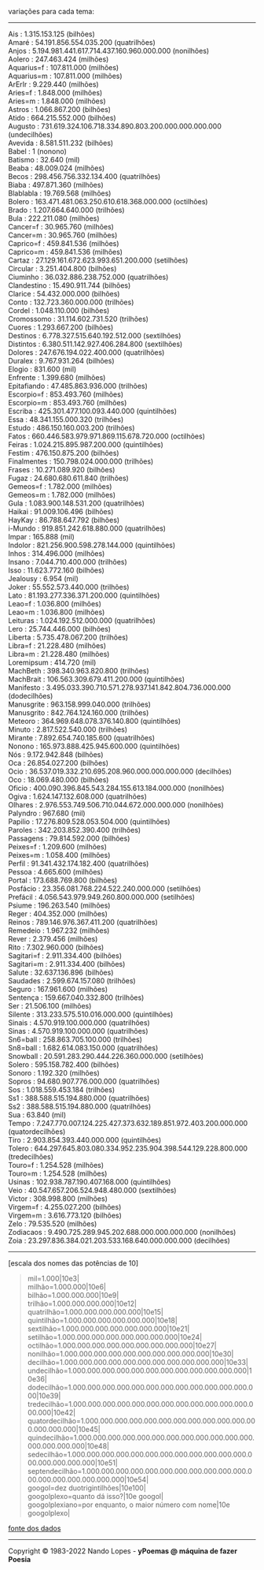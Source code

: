 variações para cada tema:  
___  
Ais : 1.315.153.125 (bilhões)  
Amaré : 54.191.856.554.035.200 (quatrilhões)  
Anjos : 5.194.981.441.617.714.437.160.960.000.000 (nonilhões)  
Aolero : 247.463.424 (milhões)  
Aquarius=f : 107.811.000 (milhões)  
Aquarius=m : 107.811.000 (milhões)  
ArErIr : 9.229.440 (milhões)  
Aries=f : 1.848.000 (milhões)  
Aries=m : 1.848.000 (milhões)  
Astros : 1.066.867.200 (bilhões)  
Atido : 664.215.552.000 (bilhões)  
Augusto : 731.619.324.106.718.334.890.803.200.000.000.000.000 (undecilhões)  
Avevida : 8.581.511.232 (bilhões)  
Babel : 1 (nonono)  
Batismo : 32.640 (mil)  
Beaba : 48.009.024 (milhões)  
Becos : 298.456.756.332.134.400 (quatrilhões)  
Biaba : 497.871.360 (milhões)  
Blablabla : 19.769.568 (milhões)  
Bolero : 163.471.481.063.250.610.618.368.000.000 (octilhões)  
Brado : 1.207.664.640.000 (trilhões)  
Bula : 222.211.080 (milhões)  
Cancer=f : 30.965.760 (milhões)  
Cancer=m : 30.965.760 (milhões)  
Caprico=f : 459.841.536 (milhões)  
Caprico=m : 459.841.536 (milhões)  
Cartaz : 27.129.161.672.623.993.651.200.000 (setilhões)  
Circular : 3.251.404.800 (bilhões)  
Ciuminho : 36.032.886.238.752.000 (quatrilhões)  
Clandestino : 15.490.911.744 (bilhões)  
Clarice : 54.432.000.000 (bilhões)  
Conto : 132.723.360.000.000 (trilhões)  
Cordel : 1.048.110.000 (bilhões)  
Cromossomo : 31.114.602.731.520 (trilhões)  
Cuores : 1.293.667.200 (bilhões)  
Destinos : 6.778.327.515.640.192.512.000 (sextilhões)  
Distintos : 6.380.511.142.927.406.284.800 (sextilhões)  
Dolores : 247.676.194.022.400.000 (quatrilhões)  
Duralex : 9.767.931.264 (bilhões)  
Elogio : 831.600 (mil)  
Enfrente : 1.399.680 (milhões)  
Epitafiando : 47.485.863.936.000 (trilhões)  
Escorpio=f : 853.493.760 (milhões)  
Escorpio=m : 853.493.760 (milhões)  
Escriba : 425.301.477.100.093.440.000 (quintilhões)  
Essa : 48.341.155.000.320 (trilhões)  
Estudo : 486.150.160.003.200 (trilhões)  
Fatos : 660.446.583.979.971.869.115.678.720.000 (octilhões)  
Feiras : 1.024.215.895.987.200.000 (quintilhões)  
Festim : 476.150.875.200 (bilhões)  
Finalmentes : 150.798.024.000.000 (trilhões)  
Frases : 10.271.089.920 (bilhões)  
Fugaz : 24.680.680.611.840 (trilhões)  
Gemeos=f : 1.782.000 (milhões)  
Gemeos=m : 1.782.000 (milhões)  
Gula : 1.083.900.148.531.200 (quatrilhões)  
Haikai : 91.009.106.496 (bilhões)  
HayKay : 86.788.647.792 (bilhões)  
i-Mundo : 919.851.242.618.880.000 (quatrilhões)  
Impar : 165.888 (mil)  
Indolor : 821.256.900.598.278.144.000 (quintilhões)  
Inhos : 314.496.000 (milhões)  
Insano : 7.044.710.400.000 (trilhões)  
Isso : 11.623.772.160 (bilhões)  
Jealousy : 6.954 (mil)  
Joker : 55.552.573.440.000 (trilhões)  
Lato : 81.193.277.336.371.200.000 (quintilhões)  
Leao=f : 1.036.800 (milhões)  
Leao=m : 1.036.800 (milhões)  
Leituras : 1.024.192.512.000.000 (quatrilhões)  
Lero : 25.744.446.000 (bilhões)  
Liberta : 5.735.478.067.200 (trilhões)  
Libra=f : 21.228.480 (milhões)  
Libra=m : 21.228.480 (milhões)  
Loremipsum : 414.720 (mil)  
MachBeth : 398.340.963.820.800 (trilhões)  
MachBrait : 106.563.309.679.411.200.000 (quintilhões)  
Manifesto : 3.495.033.390.710.571.278.937.141.842.804.736.000.000 (dodecilhões)  
Manusgrite : 963.158.999.040.000 (trilhões)  
Manusgrito : 842.764.124.160.000 (trilhões)  
Meteoro : 364.969.648.078.376.140.800 (quintilhões)  
Minuto : 2.817.522.540.000 (trilhões)  
Mirante : 7.892.654.740.185.600 (quatrilhões)  
Nonono : 165.973.888.425.945.600.000 (quintilhões)  
Nós : 9.172.942.848 (bilhões)  
Oca : 26.854.027.200 (bilhões)  
Ocio : 36.537.019.332.210.695.208.960.000.000.000.000 (decilhões)  
Oco : 18.069.480.000 (bilhões)  
Oficio : 400.090.396.845.543.284.155.613.184.000.000 (nonilhões)  
Ogiva : 1.624.147.132.608.000 (quatrilhões)  
Olhares : 2.976.553.749.506.710.044.672.000.000.000 (nonilhões)  
Palyndro : 967.680 (mil)  
Papilio : 17.276.809.528.053.504.000 (quintilhões)  
Paroles : 342.203.852.390.400 (trilhões)  
Passagens : 79.814.592.000 (bilhões)  
Peixes=f : 1.209.600 (milhões)  
Peixes=m : 1.058.400 (milhões)  
Perfil : 91.341.432.174.182.400 (quatrilhões)  
Pessoa : 4.665.600 (milhões)  
Portal : 173.688.769.800 (bilhões)  
Posfácio : 23.356.081.768.224.522.240.000.000 (setilhões)  
Prefácil : 4.056.543.979.949.260.800.000.000 (setilhões)  
Psiume : 196.263.540 (milhões)  
Reger : 404.352.000 (milhões)  
Reinos : 789.146.976.367.411.200 (quatrilhões)  
Remedeio : 1.967.232 (milhões)  
Rever : 2.379.456 (milhões)  
Rito : 7.302.960.000 (bilhões)  
Sagitari=f : 2.911.334.400 (bilhões)  
Sagitari=m : 2.911.334.400 (bilhões)  
Salute : 32.637.136.896 (bilhões)  
Saudades : 2.599.674.157.080 (trilhões)  
Seguro : 167.961.600 (milhões)  
Sentença : 159.667.040.332.800 (trilhões)  
Ser : 21.506.100 (milhões)  
Silente : 313.233.575.510.016.000.000 (quintilhões)  
Sinais : 4.570.919.100.000.000 (quatrilhões)  
Sinas : 4.570.919.100.000.000 (quatrilhões)  
Sn6=ball : 258.863.705.100.000 (trilhões)  
Sn8=ball : 1.682.614.083.150.000 (quatrilhões)  
Snowball : 20.591.283.290.444.226.360.000.000 (setilhões)  
Solero : 595.158.782.400 (bilhões)  
Sonoro : 1.192.320 (milhões)  
Sopros : 94.680.907.776.000.000 (quatrilhões)  
Sos : 1.018.559.453.184 (trilhões)  
Ss1 : 388.588.515.194.880.000 (quatrilhões)  
Ss2 : 388.588.515.194.880.000 (quatrilhões)  
Sua : 63.840 (mil)  
Tempo : 7.247.770.007.124.225.427.373.632.189.851.972.403.200.000.000 (quatordecilhões)  
Tiro : 2.903.854.393.440.000.000 (quintilhões)  
Tolero : 644.297.645.803.080.334.952.235.904.398.544.129.228.800.000 (tredecilhões)  
Touro=f : 1.254.528 (milhões)  
Touro=m : 1.254.528 (milhões)  
Usinas : 102.938.787.190.407.168.000 (quintilhões)  
Veio : 40.547.657.206.524.948.480.000 (sextilhões)  
Victor : 308.998.800 (milhões)  
Virgem=f : 4.255.027.200 (bilhões)  
Virgem=m : 3.616.773.120 (bilhões)  
Zelo : 79.535.520 (milhões)  
Zodiacaos : 9.490.725.289.945.202.688.000.000.000.000 (nonilhões)  
Zoia : 23.297.836.384.021.203.533.168.640.000.000.000 (decilhões)  
___
[escala dos nomes das potências de 10]  
  
> mil=1.000|10e3|  
> milhão=1.000.000|10e6|  
> bilhão=1.000.000.000|10e9|  
> trilhão=1.000.000.000.000|10e12|  
> quatrilhão=1.000.000.000.000.000|10e15|  
> quintilhão=1.000.000.000.000.000.000|10e18|  
> sextilhão=1.000.000.000.000.000.000.000|10e21|  
> setilhão=1.000.000.000.000.000.000.000.000|10e24|  
> octilhão=1.000.000.000.000.000.000.000.000.000|10e27|  
> nonilhão=1.000.000.000.000.000.000.000.000.000.000|10e30|  
> decilhão=1.000.000.000.000.000.000.000.000.000.000.000|10e33|  
> undecilhão=1.000.000.000.000.000.000.000.000.000.000.000.000|10e36|  
> dodecilhão=1.000.000.000.000.000.000.000.000.000.000.000.000.000|10e39|  
> tredecilhão=1.000.000.000.000.000.000.000.000.000.000.000.000.000.000|10e42|  
> quatordecilhão=1.000.000.000.000.000.000.000.000.000.000.000.000.000.000.000|10e45|  
> quindecilhão=1.000.000.000.000.000.000.000.000.000.000.000.000.000.000.000.000|10e48|  
> sedecilhão=1.000.000.000.000.000.000.000.000.000.000.000.000.000.000.000.000.000|10e51|  
> septendecilhão=1.000.000.000.000.000.000.000.000.000.000.000.000.000.000.000.000.000.000|10e54|  
> googol=dez duotrigintilhões|10e100|  
> googolplexo=quanto dá isso?|10e googol|  
> googolplexiano=por enquanto, o maior número com nome|10e googolplexo|  
  
[fonte dos dados](http://www.fisica-interessante.com/matematica-divertida-ordens-classes-multiplos.html)  
___
Copyright © 1983-2022 Nando Lopes - **yPoemas @ máquina de fazer Poesia**